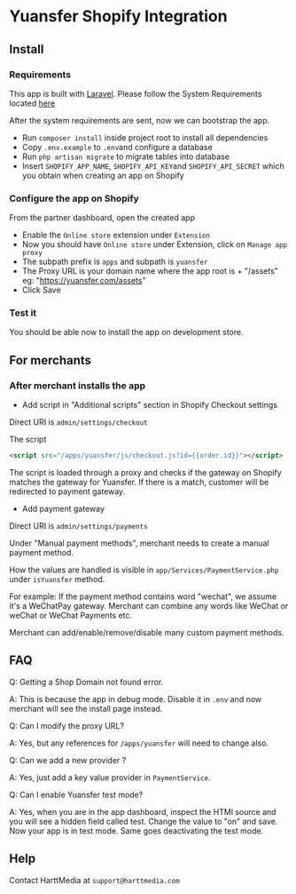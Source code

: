 # Yuansfer Shopify Integration

## Install

### Requirements
This app is built with <a href="https://laravel.com/">Laravel</a>.
Please follow the System Requirements located <a href="https://laravel.com/docs/6.x#server-requirements">here</a>

After the system requirements are sent, now we can bootstrap the app.

- Run ``composer install`` inside project root to install all dependencies
- Copy ``.env.example`` to ``.env``and configure a database
- Run ``php artisan migrate`` to migrate tables into database
- Insert ``SHOPIFY_APP_NAME``, ``SHOPIFY_API_KEY``and ``SHOPIFY_API_SECRET`` which you obtain when creating an app on Shopify

### Configure the app on Shopify

From the partner dashboard, open the created app
- Enable the ``Online store`` extension under ``Extension``
- Now you should have ``Online store`` under Extension, click on ``Manage app proxy``
- The subpath prefix is ``apps`` and subpath is ``yuansfer``
- The Proxy URL is your domain name where the app root is + "/assets" eg: "https://yuansfer.com/assets"
- Click Save

### Test it

You should be able now to install the app on development store.

## For merchants

### After merchant installs the app
- Add script in "Additional scripts" section in Shopify Checkout settings

Direct URI is ``admin/settings/checkout``

The script
```html
<script src="/apps/yuansfer/js/checkout.js?id={{order.id}}"></script>
```

The script is loaded through a proxy and checks if the gateway on Shopify matches
the gateway for Yuansfer. If there is a match, customer will be redirected to payment gateway.

- Add payment gateway

Direct URI is ``admin/settings/payments``

Under "Manual payment methods", merchant needs to create a manual payment method.

How the values are handled is visible in ``app/Services/PaymentService.php`` under ``isYuansfer`` method.

For example: If the payment method contains word "wechat", we assume it's a WeChatPay gateway.
Merchant can combine any words like WeChat or weChat or WeChat Payments etc. 

Merchant can add/enable/remove/disable many custom payment methods.


## FAQ

Q: Getting a Shop Domain not found error.

A: This is because the app in debug mode.
Disable it in ``.env`` and now merchant will see the install page instead.

Q: Can I modify the proxy URL?

A: Yes, but any references for ``/apps/yuansfer`` will need to change also.

Q: Can we add a new provider ?

A: Yes, just add a key value provider in ``PaymentService``.

Q: Can I enable Yuansfer test mode?

A: Yes, when you are in the app dashboard, inspect the HTMl source and you will see a hidden field called test.
Change the value to "on" and save. Now your app is in test mode. Same goes deactivating the test mode.


## Help
Contact HarttMedia at `support@harttmedia.com`
